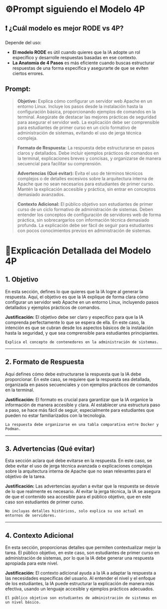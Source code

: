 # ⚙️Prompt siguiendo el Modelo 4P

## ❗ **¿Cuál modelo es mejor RODE vs 4P?**

Depende del uso:

-  **El modelo RODE** es útil cuando quieres que la IA adopte un rol específico y desarrolle respuestas basadas en ese contexto.
-  **La Anatomía de 4 Pasos** es más eficiente cuando buscas estructurar respuestas de una forma específica y asegurarte de que se eviten ciertos errores.

## **Prompt:**

> **Objetivo:**
> Explica cómo configurar un servidor web Apache en un entorno Linux. Incluye los pasos desde la instalación hasta la configuración básica, proporcionando ejemplos de comandos en la terminal. Asegúrate de destacar las mejores prácticas de seguridad para asegurar el servidor web. La explicación debe ser comprensible para estudiantes de primer curso en un ciclo formativo de administración de sistemas, evitando el uso de jerga técnica compleja.

> **Formato de Respuesta:**
> La respuesta debe estructurarse en pasos claros y detallados. Debe incluir ejemplos prácticos de comandos en la terminal, explicaciones breves y concisas, y organizarse de manera secuencial para facilitar su comprensión.

> **Advertencias (Qué evitar):**
> Evita el uso de términos técnicos complejos o de detalles excesivos sobre la arquitectura interna de Apache que no sean necesarios para estudiantes de primer curso. Mantén la explicación accesible y práctica, sin entrar en conceptos demasiado avanzados.

> **Contexto Adicional:**
> El público objetivo son estudiantes de primer curso de un ciclo formativo de administración de sistemas. Deben entender los conceptos de configuración de servidores web de forma práctica, sin sobrecargarlos con información técnica demasiado profunda. La explicación debe ser fácil de seguir para estudiantes con pocos conocimientos previos en administración de sistemas.

# 📝Explicación Detallada del Modelo 4P

## **1. Objetivo**

En esta sección, defines lo que quieres que la IA logre al generar la respuesta. Aquí, el objetivo es que la IA explique de forma clara cómo configurar un servidor web Apache en un entorno Linux, incluyendo pasos detallados y ejemplos prácticos de comandos.

**Justificación:** El objetivo debe ser claro y específico para que la IA comprenda perfectamente lo que se espera de ella. En este caso, la intención es que se cubran desde los aspectos básicos de la instalación hasta la seguridad, y que sea comprensible para estudiantes principiantes.

```plaintext
Explica el concepto de contenedores en la administración de sistemas.
```

---

## **2. Formato de Respuesta**

Aquí defines cómo debe estructurarse la respuesta que la IA debe proporcionar. En este caso, se requiere que la respuesta sea detallada, organizada en pasos secuenciales y con ejemplos prácticos de comandos en la terminal.

**Justificación:** El formato es crucial para garantizar que la IA organice la información de manera accesible y clara. Al establecer una estructura paso a paso, se hace más fácil de seguir, especialmente para estudiantes que pueden no estar familiarizados con la tecnología.

```plaintext
La respuesta debe organizarse en una tabla comparativa entre Docker y Podman.
```

---

## **3. Advertencias (Qué evitar)**

Esta sección aclara qué debe evitarse en la respuesta. En este caso, se debe evitar el uso de jerga técnica avanzada o explicaciones complejas sobre la arquitectura interna de Apache que no sean relevantes para el objetivo de la tarea.

**Justificación:** Las advertencias ayudan a evitar que la respuesta se desvíe de lo que realmente es necesario. Al evitar la jerga técnica, la IA se asegura de que el contenido sea accesible para el público objetivo, que en este caso son estudiantes de primer curso.

```plaintext
No incluyas detalles históricos, solo explica su uso actual en entornos de servidores.
```

---

## **4. Contexto Adicional**

En esta sección, proporcionas detalles que permiten contextualizar mejor la tarea. El público objetivo, en este caso, son estudiantes de primer curso en administración de sistemas, por lo que la IA debe generar una respuesta apropiada para este nivel.

**Justificación:** El contexto adicional ayuda a la IA a adaptar la respuesta a las necesidades específicas del usuario. Al entender el nivel y el enfoque de los estudiantes, la IA puede estructurar la explicación de manera más efectiva, usando un lenguaje accesible y ejemplos prácticos adecuados.

```plaintext
El público objetivo son estudiantes de administración de sistemas en un nivel básico.
```
